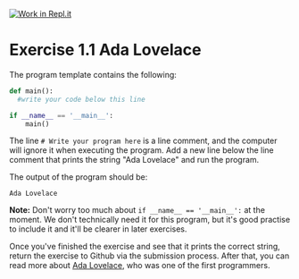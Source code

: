 [![Work in Repl.it](https://classroom.github.com/assets/work-in-replit-14baed9a392b3a25080506f3b7b6d57f295ec2978f6f33ec97e36a161684cbe9.svg)](https://classroom.github.com/online_ide?assignment_repo_id=3046501&assignment_repo_type=AssignmentRepo)
# Exercise 1.1 Ada Lovelace

The program template contains the following:

```python
def main():
  #write your code below this line

if __name__ == '__main__':
    main()
```

The line `# Write your program here` is a line comment, and the computer will ignore it when executing the program. Add a new line below the line comment that prints the string "Ada Lovelace" and run the program.

The output of the program should be:

```plaintext
Ada Lovelace
```

**Note:** Don't worry too much about `if __name__ == '__main__':` at the moment. We don't technically need it for this program, but it's good practise to include it and it'll be clearer in later exercises. 

Once you've finished the exercise and see that it prints the correct string, return the exercise to Github via the submission process. After that, you can read more about [Ada Lovelace](https://en.wikipedia.org/wiki/Ada_Lovelace), who was one of the first programmers.
